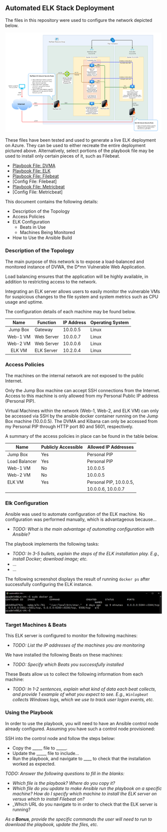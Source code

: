 ## Automated ELK Stack Deployment

The files in this repository were used to configure the network depicted below.

![Network Diagram](https://github.com/david-santoso/ELK-Stack-Project/blob/main/Diagrams/network_diagram.png)

These files have been tested and used to generate a live ELK deployment on Azure. They can be used to either recreate the entire deployment pictured above. Alternatively, select portions of the playbook file may be used to install only certain pieces of it, such as Filebeat.

  - [Playbook File: DVMA](https://github.com/david-santoso/ELK-Stack-Project/blob/main/Ansible/install-dvma.yml)
  - [Playbook File: ELK](https://github.com/david-santoso/ELK-Stack-Project/blob/main/Ansible/install-elk.yml)
  - [Playbook File: Filebeat](https://github.com/david-santoso/ELK-Stack-Project/blob/main/Ansible/filebeat-playbook.yml)
  - [Config File: Filebeat]
  - [Playbook File: Metricbeat](https://github.com/david-santoso/ELK-Stack-Project/blob/main/Ansible/metricbeat-playbook.yml)
  - [Config File: Metricbeat]

This document contains the following details:
- Description of the Topology
- Access Policies
- ELK Configuration
  - Beats in Use
  - Machines Being Monitored
- How to Use the Ansible Build


### Description of the Topology

The main purpose of this network is to expose a load-balanced and monitored instance of DVWA, the D*mn Vulnerable Web Application.

Load balancing ensures that the application will be highly available, in addition to restricting access to the network.

Integrating an ELK server allows users to easily monitor the vulnerable VMs for suspicious changes to the file system and system metrics such as CPU usage and uptime.

The configuration details of each machine may be found below.

|      Name     |    Function   |   IP Address   | Operating System |
|:-------------:|---------------|----------------|------------------|
| Jump Box      | Gateway       |    10.0.0.5    |      Linux       |
| Web-1 VM      | Web Server    |    10.0.0.7    |      Linux       |
| Web-2 VM      | Web Server    |    10.0.0.6    |      Linux       |
| ELK VM        | ELK Server    |    10.2.0.4    |      Linux       |

### Access Policies

The machines on the internal network are not exposed to the public Internet. 

Only the Jump Box machine can accept SSH connections from the Internet. Access to this machine is only allowed from my Personal Public IP address (Personal PIP).

Virtual Machines within the network (Web-1, Web-2, and ELK VM) can only be accessed via SSH by the ansible docker container running on the Jump Box machine (10.0.0.5). The DVMA and Kibana can only be accessed from my Personal PIP through HTTP port 80 and 5601, respectively.

A summary of the access policies in place can be found in the table below.

| Name          | Publicly Accessible | Allowed IP Addresses                        |
|---------------|---------------------|---------------------------------------------|
| Jump Box      | Yes                 | Personal PIP                                |
| Load Balancer | Yes                 | Personal PIP                                |
| Web-1 VM      | No                  | 10.0.0.5                                    |
| Web-2 VM      | No                  | 10.0.0.5                                    |
| ELK VM        | Yes                 | Personal PIP, 10.0.0.5,                     |
|               |                     | 10.0.0.6, 10.0.0.7                          |                                

### Elk Configuration

Ansible was used to automate configuration of the ELK machine. No configuration was performed manually, which is advantageous because...
- _TODO: What is the main advantage of automating configuration with Ansible?_

The playbook implements the following tasks:
- _TODO: In 3-5 bullets, explain the steps of the ELK installation play. E.g., install Docker; download image; etc._
- ...
- ...

The following screenshot displays the result of running `docker ps` after successfully configuring the ELK instance.

![TODO: Update the path with the name of your screenshot of docker ps output](Images/docker_ps_output.png)

### Target Machines & Beats
This ELK server is configured to monitor the following machines:
- _TODO: List the IP addresses of the machines you are monitoring_

We have installed the following Beats on these machines:
- _TODO: Specify which Beats you successfully installed_

These Beats allow us to collect the following information from each machine:
- _TODO: In 1-2 sentences, explain what kind of data each beat collects, and provide 1 example of what you expect to see. E.g., `Winlogbeat` collects Windows logs, which we use to track user logon events, etc._

### Using the Playbook
In order to use the playbook, you will need to have an Ansible control node already configured. Assuming you have such a control node provisioned: 

SSH into the control node and follow the steps below:
- Copy the _____ file to _____.
- Update the _____ file to include...
- Run the playbook, and navigate to ____ to check that the installation worked as expected.

_TODO: Answer the following questions to fill in the blanks:_
- _Which file is the playbook? Where do you copy it?_
- _Which file do you update to make Ansible run the playbook on a specific machine? How do I specify which machine to install the ELK server on versus which to install Filebeat on?_
- _Which URL do you navigate to in order to check that the ELK server is running?

_As a **Bonus**, provide the specific commands the user will need to run to download the playbook, update the files, etc._
